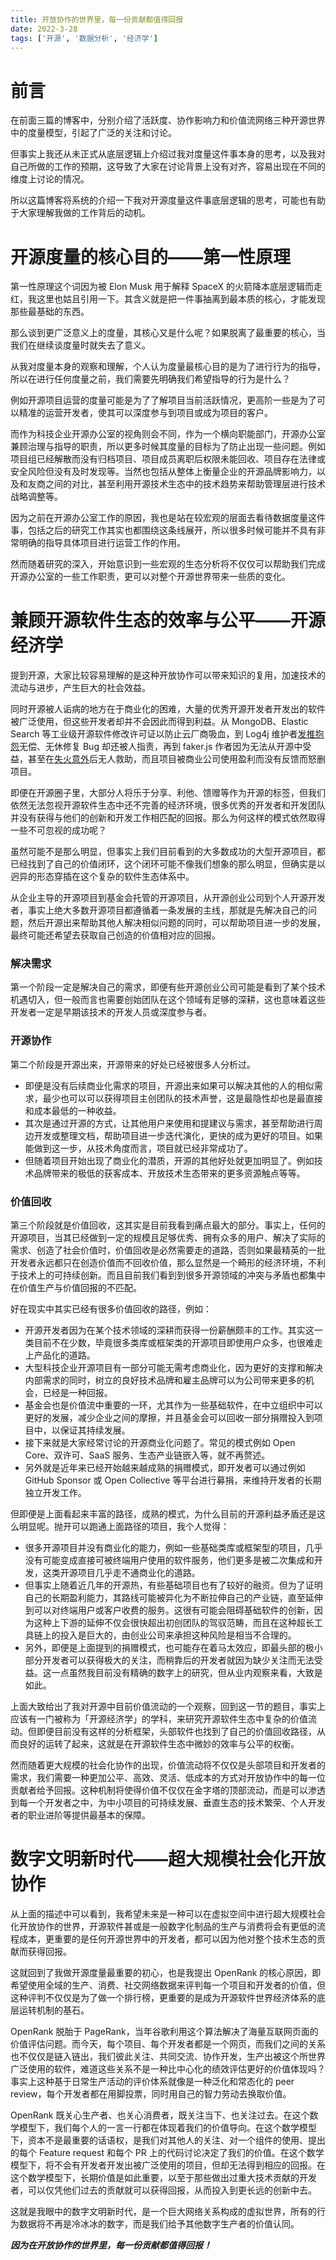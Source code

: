 ```yaml
---
title: 开放协作的世界里，每一份贡献都值得回报
date: 2022-3-28
tags: ['开源', '数据分析', '经济学']
---
```


# 前言

在前面三篇的博客中，分别介绍了活跃度、协作影响力和价值流网络三种开源世界中的度量模型，引起了广泛的关注和讨论。

但事实上我还从未正式从底层逻辑上介绍过我对度量这件事本身的思考，以及我对自己所做的工作的预期，这导致了大家在讨论背景上没有对齐，容易出现在不同的维度上讨论的情况。

所以这篇博客将系统的介绍一下我对开源度量这件事底层逻辑的思考，可能也有助于大家理解我做的工作背后的动机。

# 开源度量的核心目的——第一性原理

第一性原理这个词因为被 Elon Musk 用于解释 SpaceX 的火箭降本底层逻辑而走红，我这里也姑且引用一下。其含义就是把一件事抽离到最本质的核心，才能发现那些最基础的东西。

那么谈到更广泛意义上的度量，其核心又是什么呢？如果脱离了最重要的核心，当我们在继续谈度量时就失去了意义。

从我对度量本身的观察和理解，个人认为度量最核心目的是为了进行行为的指导，所以在进行任何度量之前，我们需要先明确我们希望指导的行为是什么？

例如开源项目运营的度量可能是为了了解项目当前活跃情况，更高阶一些是为了可以精准的运营开发者，使其可以深度参与到项目或成为项目的客户。

而作为科技企业开源办公室的视角则会不同，作为一个横向职能部门，开源办公室兼顾治理与指导的职责，所以更多时候其度量的目标为了防止出现一些问题。例如项目组已经解散而没有归档项目、项目成员离职后权限未能回收、项目存在法律或安全风险但没有及时发现等。当然也包括从整体上衡量企业的开源品牌影响力，以及和友商之间的对比，甚至利用开源技术生态中的技术趋势来帮助管理层进行技术战略调整等。

因为之前在开源办公室工作的原因，我也是站在较宏观的层面去看待数据度量这件事，包括之后的研究工作其实也都围绕这条线展开，所以很多时候可能并不具有非常明确的指导具体项目进行运营工作的作用。

然而随着研究的深入，开始意识到一些宏观的生态分析将不仅仅可以帮助我们完成开源办公室的一些工作职责，更可以对整个开源世界带来一些质的变化。

# 兼顾开源软件生态的效率与公平——开源经济学

提到开源，大家比较容易理解的是这种开放协作可以带来知识的复用，加速技术的流动与进步，产生巨大的社会效益。

同时开源被人诟病的地方在于商业化的困难，大量的优秀开源开发者开发出的软件被广泛使用，但这些开发者却并不会因此而得到利益。从 MongoDB、Elastic Search 等工业级开源软件修改许可证以防止云厂商吸血，到 Log4j 维护者[发推抱怨](https://twitter.com/yazicivo/status/1469349956880408583)无偿、无休修复 Bug 却还被人指责，再到 faker.js 作者因为无法从开源中受益，甚至在[失火意外](https://twitter.com/marak/status/1320465599319990272)后无人救助，而且项目被商业公司使用盈利而没有反馈而怒删项目。

即便在开源圈子里，大部分人将乐于分享、利他、馈赠等作为开源的标签，但我们依然无法忽视开源软件生态中还不完善的经济环境，很多优秀的开发者和开发团队并没有获得与他们的创新和开发工作相匹配的回报。那么为何这样的模式依然取得一些不可忽视的成功呢？

虽然可能不是那么明显，但事实上我们目前看到的大多数成功的大型开源项目，都已经找到了自己的价值闭环，这个闭环可能不像我们想象的那么明显，但确实是以迥异的形态穿插在这个复杂的软件生态体系中。

从企业主导的开源项目到基金会托管的开源项目，从开源创业公司到个人开源开发者，事实上绝大多数开源项目都遵循着一条发展的主线，那就是先解决自己的问题，然后开源出来帮助其他人解决相似问题的同时，可以帮助项目进一步的发展，最终可能还希望去获取自己创造的价值相对应的回报。

### 解决需求

第一个阶段一定是解决自己的需求，即便有些开源创业公司可能是看到了某个技术机遇切入，但一般而言也需要创始团队在这个领域有足够的深耕，这也意味着这些开发者一定是早期该技术的开发人员或深度参与者。

### 开源协作

第二个阶段是开源出来，开源带来的好处已经被很多人分析过。

- 即便是没有后续商业化需求的项目，开源出来如果可以解决其他的人的相似需求，最少也可以可以获得项目主创团队的技术声誉，这是最隐性却也是最直接和成本最低的一种收益。
- 其次是通过开源的方式，让其他用户来使用和提建议与需求，甚至帮助进行周边开发或整理文档，帮助项目进一步迭代演化，更快的成为更好的项目。如果能做到这一步，从技术角度而言，项目就已经非常成功了。
- 但随着项目开始出现了商业化的潜质，开源的其他好处就更加明显了。例如技术品牌带来的极低的获客成本、开放技术生态带来的更多资源触点等等。

### 价值回收

第三个阶段就是价值回收，这其实是目前我看到痛点最大的部分。事实上，任何的开源项目，当其已经做到一定的规模且足够优秀、拥有众多的用户、解决了实际的需求、创造了社会价值时，价值回收是必然需要走的道路，否则如果最精英的一批开发者永远都只在创造价值而不回收价值，那么显然是一个畸形的经济环境，不利于技术上的可持续创新。而且目前我们看到到很多开源领域的冲突与矛盾也都集中在价值生产与价值回报的不匹配。

好在现实中其实已经有很多价值回收的路径，例如：

- 开源开发者因为在某个技术领域的深耕而获得一份薪酬颇丰的工作。其实这一类目前不在少数，毕竟很多类库或框架类的开源项目即使用户众多，也很难走上产品化的道路。
- 大型科技企业开源项目有一部分可能无需考虑商业化，因为更好的支撑和解决内部需求的同时，树立的良好技术品牌和雇主品牌可以为公司带来更多的机会，已经是一种回报。
- 基金会也是价值流中重要的一环，尤其作为一些基础软件，在中立组织中可以更好的发展，减少企业之间的摩擦，并且基金会可以回收一部分捐赠投入到项目中，以保证其持续发展。
- 接下来就是大家经常讨论的开源商业化问题了。常见的模式例如 Open Core、双许可、SaaS 服务、生态产业链嵌入等，就不再赘述。
- 另外就是近年来已经开始越来越成熟的捐赠模式，即开发者可以通过例如 GitHub Sponsor 或 Open Collective 等平台进行募捐，来维持开发者的长期独立开发工作。

但即便是上面看起来丰富的路径，成熟的模式，为什么目前的开源利益矛盾还是这么明显呢。抛开可以跑通上面路径的项目，我个人觉得：

- 很多开源项目并没有商业化的能力，例如一些基础类库或框架型的项目，几乎没有可能变成直接可被终端用户使用的软件服务，他们更多是被二次集成和开发，这类开源项目几乎走不通商业化的道路。
- 但事实上随着近几年的开源热，有些基础项目也有了较好的融资。但为了证明自己的长期盈利能力，其路线可能被异化为不断拉伸自己的产业链，直至延伸到可以对终端用户或客户收费的服务。这很有可能会阻碍基础软件的创新，因为这种上下游的延伸不仅会很快超出初创团队的驾驭范畴，而且在这种超长工具链上的投入是巨大的，由创业公司来承担这种风险是相当不合理的。
- 另外，即便是上面提到的捐赠模式，也可能存在着马太效应，即最头部的极小部分开发者可以获得极大的关注，而稍靠后的开发者就因为缺少关注而无法受益。这一点虽然我目前没有精确的数字上的研究，但从业内观察来看，大致是如此。

上面大致给出了我对开源中目前价值流动的一个观察，回到这一节的题目，事实上应该有一门被称为「开源经济学」的学科，来研究开源软件生态中复杂的价值流动。但即便目前没有这样的分析框架，头部软件也找到了自己的价值回收路径，从而良好的运转了起来，这就是在开源软件生态中微妙的效率与公平的权衡。

然而随着更大规模的社会化协作的出现，价值流动将不仅仅是头部项目和开发者的需求，我们需要一种更加公平、高效、灵活、低成本的方式对开放协作中的每一位贡献者给予回报。这种机制将使得价值不仅仅在金字塔的顶部流动，而是可以渗透到每一个开发者之中，为中小项目的可持续发展、垂直生态的技术繁荣、个人开发者的职业进阶等提供最基本的保障。

# 数字文明新时代——超大规模社会化开放协作

从上面的描述中可以看到，我希望未来是一种可以在虚拟空间中进行超大规模社会化开放协作的世界，开源软件甚或是一般数字化制品的生产与消费将会有更低的流程成本，更重要的是任何开源世界中的开发者，都可以因为他对整个技术生态的贡献而获得回报。

这就回到了我做开源度量最重要的初心，也是我提出 OpenRank 的核心原因，即希望使用全域的生产、消费、社交网络数据来评判每一个项目和开发者的价值，但这种评判不仅仅是为了做一个排行榜，更重要的是成为开源软件世界经济体系的底层运转机制的基石。

OpenRank 脱胎于 PageRank，当年谷歌利用这个算法解决了海量互联网页面的价值评估问题。而今天，每个项目、每个开发者都是一个网页，而我们之间的关系也不仅仅是链入链出，我们彼此关注、共同交流、协作开发，生产出被这个所世界广泛使用的软件，难道这些关系不是一种比中心化的绩效评估更好的价值体现吗？事实上这种基于日常生产活动的评价体系就像是一种泛化和常态化的 peer review，每个开发者都在用脚投票，同时用自己的智力劳动去换取价值。

OpenRank 既关心生产者、也关心消费者，既关注当下、也关注过去。在这个数学模型下，我们每个人的一言一行都在体现着我们的价值导向。在这个数学模型下，资本不是最重要的话语权，是我们对其他人的关注、对一个组件的使用、提出的每个 Feature request 和每个 PR 上的代码讨论决定了我们的价值。在这个数学模型下，将不会有开发者开发出被广泛使用的项目，但却无法得到相应的回报。在这个数学模型下，长期价值是如此重要，以至于那些做出过重大技术贡献的开发者，可以仅凭他们过去的贡献就可以获得回报，从而投入到更长远的创新中去。

这就是我眼中的数字文明新时代，是一个巨大网络关系构成的虚拟世界，所有的行为数据将不再是冷冰冰的数字，而是我们给予其他数字生产者的价值认同。

***因为在开放协作的世界里，每一份贡献都值得回报！***

